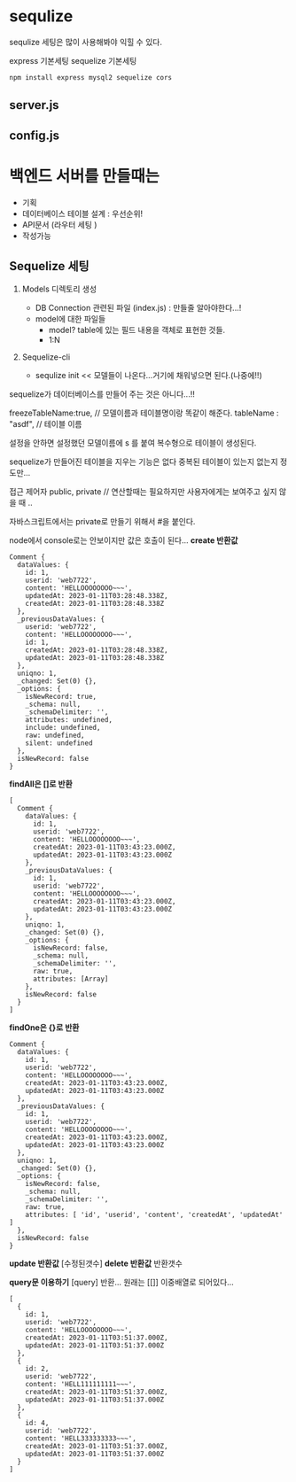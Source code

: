 # sequlize

sequlize 세팅은 많이 사용해봐야 익힐 수 있다.

express 기본세팅
sequelize 기본세팅

```sh
npm install express mysql2 sequelize cors
```

## server.js

## config.js

# 백엔드 서버를 만들때는

-   기획
-   데이터베이스 테이블 설계 : 우선순위!
-   API문서 (라우터 세팅 )
-   작성가능

## Sequelize 세팅

1. Models 디렉토리 생성

    - DB Connection 관련된 파일 (index.js) : 만들줄 알아야한다...!
    - model에 대한 파일들
        - model? table에 있는 필드 내용을 객체로 표현한 것들.
        - 1:N

2. Sequelize-cli
    - sequlize init << 모델들이 나온다...거기에 채워넣으면 된다.(나중에!!)

sequelize가 데이터베이스를 만들어 주는 것은 아니다...!!

freezeTableName:true, // 모델이름과 테이블명이랑 똑같이 해준다.
tableName : "asdf", // 테이블 이름

설정을 안하면 설정했던 모델이름에 s 를 붙여 복수형으로 테이블이 생성된다.

sequelize가 만들어진 테이블을 지우는 기능은 없다
중복된 테이블이 있는지 없는지 정도만...

접근 제어자 public, private // 연산할때는 필요하지만 사용자에게는 보여주고 싶지 않을 때 ..

자바스크립트에서는 private로 만들기 위해서 #을 붙인다.

node에서 console로는 안보이지만 값은 호출이 된다...
**create 반환값**

```
Comment {
  dataValues: {
    id: 1,
    userid: 'web7722',
    content: 'HELLOOOOOOOO~~~',
    updatedAt: 2023-01-11T03:28:48.338Z,
    createdAt: 2023-01-11T03:28:48.338Z
  },
  _previousDataValues: {
    userid: 'web7722',
    content: 'HELLOOOOOOOO~~~',
    id: 1,
    createdAt: 2023-01-11T03:28:48.338Z,
    updatedAt: 2023-01-11T03:28:48.338Z
  },
  uniqno: 1,
  _changed: Set(0) {},
  _options: {
    isNewRecord: true,
    _schema: null,
    _schemaDelimiter: '',
    attributes: undefined,
    include: undefined,
    raw: undefined,
    silent: undefined
  },
  isNewRecord: false
}
```

**findAll은 []로 반환**

```
[
  Comment {
    dataValues: {
      id: 1,
      userid: 'web7722',
      content: 'HELLOOOOOOOO~~~',
      createdAt: 2023-01-11T03:43:23.000Z,
      updatedAt: 2023-01-11T03:43:23.000Z
    },
    _previousDataValues: {
      id: 1,
      userid: 'web7722',
      content: 'HELLOOOOOOOO~~~',
      createdAt: 2023-01-11T03:43:23.000Z,
      updatedAt: 2023-01-11T03:43:23.000Z
    },
    uniqno: 1,
    _changed: Set(0) {},
    _options: {
      isNewRecord: false,
      _schema: null,
      _schemaDelimiter: '',
      raw: true,
      attributes: [Array]
    },
    isNewRecord: false
  }
]
```

**findOne은 {}로 반환**

```
Comment {
  dataValues: {
    id: 1,
    userid: 'web7722',
    content: 'HELLOOOOOOOO~~~',
    createdAt: 2023-01-11T03:43:23.000Z,
    updatedAt: 2023-01-11T03:43:23.000Z
  },
  _previousDataValues: {
    id: 1,
    userid: 'web7722',
    content: 'HELLOOOOOOOO~~~',
    createdAt: 2023-01-11T03:43:23.000Z,
    updatedAt: 2023-01-11T03:43:23.000Z
  },
  uniqno: 1,
  _changed: Set(0) {},
  _options: {
    isNewRecord: false,
    _schema: null,
    _schemaDelimiter: '',
    raw: true,
    attributes: [ 'id', 'userid', 'content', 'createdAt', 'updatedAt' ]
  },
  isNewRecord: false
}
```

**update 반환값**
[수정된갯수]
**delete 반환값**
반환갯수

**query문 이용하기**
[query] 반환...
원래는 [[]] 이중배열로 되어있다...

```
[
  {
    id: 1,
    userid: 'web7722',
    content: 'HELLOOOOOOOO~~~',
    createdAt: 2023-01-11T03:51:37.000Z,
    updatedAt: 2023-01-11T03:51:37.000Z
  },
  {
    id: 2,
    userid: 'web7722',
    content: 'HELL111111111~~~',
    createdAt: 2023-01-11T03:51:37.000Z,
    updatedAt: 2023-01-11T03:51:37.000Z
  },
  {
    id: 4,
    userid: 'web7722',
    content: 'HELL333333333~~~',
    createdAt: 2023-01-11T03:51:37.000Z,
    updatedAt: 2023-01-11T03:51:37.000Z
  }
]
```
